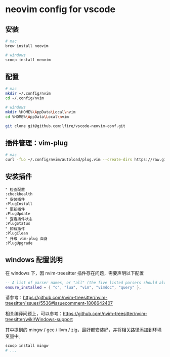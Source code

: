 # neovim config for vscode

## 安装

```bash
# mac
brew install neovim

# windows
scoop install neovim
```

## 配置

```bash
# mac
mkdir ~/.config/nvim
cd ~/.config/nvim

# windows
mkdir %HOME%\AppData\Local\nvim
cd %HOME%\AppData\Local\nvim

git clone git@github.com:lfire/vscode-neovim-conf.git
```

## 插件管理：vim-plug

```bash
# mac
curl -fLo ~/.config/nvim/autoload/plug.vim --create-dirs https://raw.githubusercontent.com/junegunn/vim-plug/master/plug.vim
```

## 安装插件

```vim
" 检查配置
:checkhealth
" 安装插件
:PlugInstall
" 更新插件
:PlugUpdate
" 查看插件状态
:PlugStatus
" 卸载插件
:PlugClean
" 升级 vim-plug 自身
:PlugUpgrade
```

## windows 配置说明

在 windows 下，因 nvim-treesitter 插件存在问题，需要声明以下配置

```lua
-- A list of parser names, or "all" (the five listed parsers should always be installed)
ensure_installed = { "c", "lua", "vim", "vimdoc", "query" },
```

请参考：<https://github.com/nvim-treesitter/nvim-treesitter/issues/5536#issuecomment-1806642407>

相关编译问题上，可以参考：<https://github.com/nvim-treesitter/nvim-treesitter/wiki/Windows-support>

其中提到的 mingw / gcc / llvm / zig，最好都安装好，并将相关路径添加到环境变量中。

```bash
scoop install mingw
# ...
```
